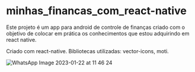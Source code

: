 # minhas_financas_com_react-native

Este projeto é um app para android de controle de finanças criado com o objetivo de colocar em prática os conhecimentos que estou adquirindo em react native.

Criado com react-native.
Bibliotecas utilizadas: vector-icons, moti.


![WhatsApp Image 2023-01-22 at 11 46 24](https://user-images.githubusercontent.com/90732177/213922213-fcaa4320-f5ff-45dd-9e7a-c0d1836e1aad.jpeg)
